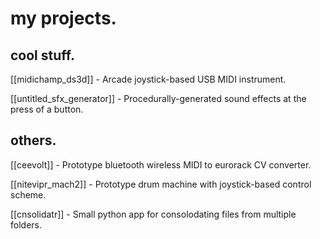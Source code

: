 # my projects.

## cool stuff.

[[midichamp_ds3d]] - Arcade joystick-based USB MIDI instrument.

[[untitled_sfx_generator]] - Procedurally-generated sound effects at the press of a button.

## others.

[[ceevolt]] - Prototype bluetooth wireless MIDI to eurorack CV converter.

[[nitevipr_mach2]] - Prototype drum machine with joystick-based control scheme.

[[cnsolidatr]] - Small python app for consolodating files from multiple folders.
